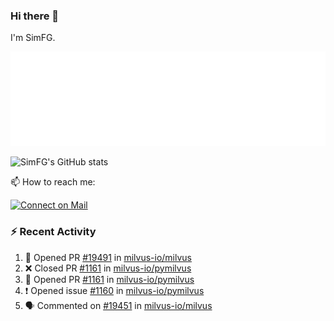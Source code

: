 ### Hi there 👋

I'm SimFG.

![Metrics](/metrics.plugin.followup.user.svg)

![SimFG's GitHub stats](https://github-readme-stats.vercel.app/api?username=SimFG&show_icons=true&theme=radical&count_private=true)

📫 How to reach me:

[![Connect on Mail](https://img.shields.io/badge/Ask%20me-anything-1abc9c.svg)](mailto:1142838399@qq.com)

### :zap: Recent Activity

<!--START_SECTION:activity-->
1. 💪 Opened PR [#19491](https://github.com/milvus-io/milvus/pull/19491) in [milvus-io/milvus](https://github.com/milvus-io/milvus)
2. ❌ Closed PR [#1161](https://github.com/milvus-io/pymilvus/pull/1161) in [milvus-io/pymilvus](https://github.com/milvus-io/pymilvus)
3. 💪 Opened PR [#1161](https://github.com/milvus-io/pymilvus/pull/1161) in [milvus-io/pymilvus](https://github.com/milvus-io/pymilvus)
4. ❗️ Opened issue [#1160](https://github.com/milvus-io/pymilvus/issues/1160) in [milvus-io/pymilvus](https://github.com/milvus-io/pymilvus)
5. 🗣 Commented on [#19451](https://github.com/milvus-io/milvus/issues/19451) in [milvus-io/milvus](https://github.com/milvus-io/milvus)
<!--END_SECTION:activity-->

